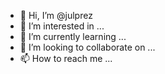 - 👋 Hi, I’m @julprez
- 👀 I’m interested in ...
- 🌱 I’m currently learning ...
- 💞️ I’m looking to collaborate on ...
- 📫 How to reach me ...

<!---
julprez/julprez is a ✨ special ✨ repository because its `README.md` (this file) appears on your GitHub profile.
You can click the Preview link to take a look at your changes.
--->
